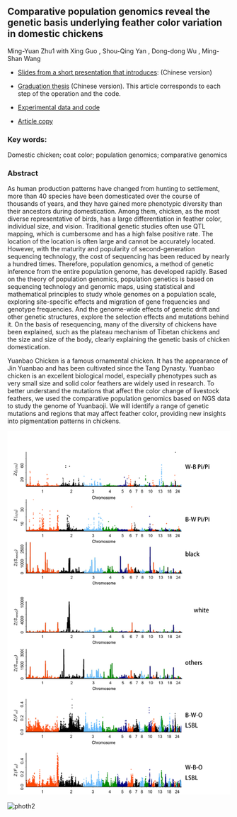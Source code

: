 ## Comparative population genomics reveal the genetic basis underlying feather color variation in domestic chickens

Ming-Yuan Zhu1 with  Xing Guo , Shou-Qing Yan , Dong-dong Wu , Ming-Shan Wang

- [Slides from a short presentation that introduces](https://github.com/Mingyuan-Zhu/Domestic_chicken-Comparative-population-genomics/blob/master/PPT/%E7%AD%94%E8%BE%A9PPT%E4%BF%AE%E6%94%B9%E5%90%8E.pdf): (Chinese version)

- [Graduation thesis](https://github.com/Mingyuan-Zhu/Domestic_chicken-Comparative-population-genomics/blob/master/Paper_template/85150226_%E6%9C%B1%E6%98%8E%E8%BF%9C_%E5%8A%A8%E7%89%A9%E7%A7%91%E5%AD%A6_%E6%AF%94%E8%BE%83%E5%9F%BA%E5%9B%A0%E7%BB%84%E5%AD%A6%E6%8F%AD%E7%A4%BA%E5%AE%B6%E9%B8%A1%E9%BB%91%E7%99%BD%E7%BE%BD%E8%89%B2%E5%8F%98%E5%BC%82%E7%9A%84%E9%81%97%E4%BC%A0%E5%AD%A6%E5%9F%BA%E7%A1%80.pdf)  (Chinese version). This article corresponds to each step of the operation and the code.
- [Experimental data and code](https://github.com/Mingyuan-Zhu/Domestic_chicken-Comparative-population-genomics/tree/master/code)
- [Article copy](https://github.com/Mingyuan-Zhu/Domestic_chicken-Comparative-population-genomics/blob/master/Paper_template/zmy-wms.doc.9%E4%BF%AE%E6%94%B9%E7%89%88.pdf)

### Key words: 

Domestic chicken; coat color; population genomics; comparative  genomics 

### Abstract

As human production patterns have changed from hunting to settlement, more than 40 species have been domesticated over the course of thousands of years, and they have gained more phenotypic diversity than their ancestors during domestication. Among them, chicken, as the most diverse representative of birds, has a large differentiation in feather color, individual size, and vision. Traditional genetic studies often use QTL mapping, which is cumbersome and has a high false positive rate. The location of the location is often large and cannot be accurately located. However, with the maturity and popularity of second-generation sequencing technology, the cost of sequencing has been reduced by nearly a hundred times. Therefore, population genomics, a method of genetic inference from the entire population genome, has developed rapidly. Based on the theory of population genomics, population genetics is based on sequencing technology and genomic maps, using statistical and mathematical principles to study whole genomes on a population scale, exploring site-specific effects and migration of gene frequencies and genotype frequencies. And the genome-wide effects of genetic drift and other genetic structures, explore the selection effects and mutations behind it. On the basis of resequencing, many of the diversity of chickens have been explained, such as the plateau mechanism of Tibetan chickens and the size and size of the body, clearly explaining the genetic basis of chicken domestication.

Yuanbao Chicken is a famous ornamental chicken. It has the appearance of Jin Yuanbao and has been cultivated since the Tang Dynasty. Yuanbao chicken is an excellent biological model, especially phenotypes such as very small size and solid color feathers are widely used in research. To better understand the mutations that affect the color change of livestock feathers, we used the comparative population genomics based on NGS data to study the genome of Yuanbaoji. We will identify a range of genetic mutations and regions that may affect feather color, providing new insights into pigmentation patterns in chickens.



![Photo1](https://github.com/Mingyuan-Zhu/Domestic_chicken-Comparative-population-genomics/blob/master/photos/%E6%9C%AA%E6%A0%87%E9%A2%98-1.jpg)

![photh2]()



